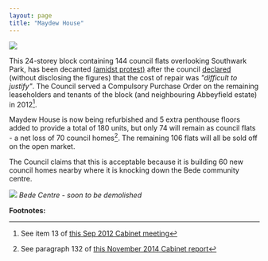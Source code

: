 ```yaml
---
layout: page
title: "Maydew House"
---
```

![](http://s0.geograph.org.uk/geophotos/02/70/11/2701156_6a4b82c2.jpg)

This 24-storey block containing 144 council flats overlooking Southwark Park, has been decanted [(amidst protest)](https://www.facebook.com/pages/Save-Maydew-House/316012601837) after the council [declared](http://www.southwarknews.co.uk/00,news,20152,440,00.htm) (without disclosing the figures) that the cost of repair was _"difficult to justify"_. The Council served a Compulsory Purchase Order on the remaining leaseholders and tenants of the block (and neighbouring Abbeyfield estate) in 2012[^1].

Maydew House is now being refurbished and 5 extra penthouse floors added to provide a total of 180 units, but only 74 will remain as council flats - a net loss of 70 council homes[^2]. The remaining 106 flats will all be sold off on the open market.

The Council claims that this is acceptable because it is building 60 new council homes nearby where it is knocking down the Bede community centre.

![](http://41.media.tumblr.com/6828685b487a2a6672f9dcdb25b888f1/tumblr_ng9vmyBhju1sr19s8o1_500.jpg)
*Bede Centre - soon to be demolished*

__Footnotes:__

[^1]: See item 13 of [this Sep 2012 Cabinet meeting](http://moderngov.southwark.gov.uk/ieListDocuments.aspx?CId=302&MId=4246&Ver=4) 

[^2]: See paragraph 132 of [this November 2014 Cabinet report](http://moderngov.southwark.gov.uk/documents/s49973/Report%20Qtr%202%202014-15%20Capital%20Monitor.pdf)
